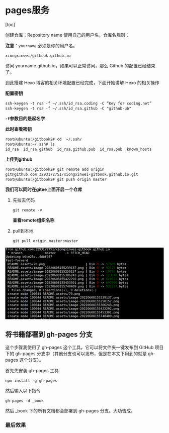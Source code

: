 # pages服务

[toc]

创建仓库：Repository name 使用自己的用户名，仓库名规则：

**注意**：`yourname` 必须是你的用户名。



```undefined
xiongxinwei/gitbook.github.io
```



访问 yourname.github.io，如果可以正常访问，那么 Github 的配置已经结束了。

到此搭建 Hexo 博客的相关环境配置已经完成，下面开始讲解 Hexo 的相关操作

**配置密钥**

```
ssh-keygen -t rsa -f ~/.ssh/id_rsa.coding -C “Key for coding.net”
ssh-keygen -t rsa -f ~/.ssh/id_rsa.github -C "github-ub"
```

**`-f`参数目的是起名字**



**此时查看密钥**

```
root@ubuntu:/gitbook2# cd  ~/.ssh/
root@ubuntu:~/.ssh# ls
id_rsa  id_rsa.github  id_rsa.github.pub  id_rsa.pub  known_hosts
```

**上传到github**

```
root@ubuntu:/gitbook2# git remote add origin git@github.com:3293172751/xiongxinwei-gitbook.github.io.git
root@ubuntu:/gitbook2# git push origin master
```



**我们可以同时在gitee上面开启一个仓库**

1. 先拉去代码

   ```
   git remote -v
   ```

   **查看remote组织名称**

2. pull到本地

   ```
   git pull origin master:master
   ```

![image-20220609111802078](11.assets/image-20220609111802078.png)





## 将书籍部署到 gh-pages 分支
这个步骤我使用了 gh-pages 这个工具，它可以将文件夹一键发布到 GitHub 项目下的 gh-pages 分支中（其他分支也可以发布，但是在本文下用到的就是 gh-pages 这个分支）。

首先先安装 gh-pages 工具

```
npm install -g gh-pages
```


然后输入以下指令

```
gh-pages -d _book
```


然后 _book 下的所有文档都会部署到 gh-pages 分支。大功告成。



### 最后效果

